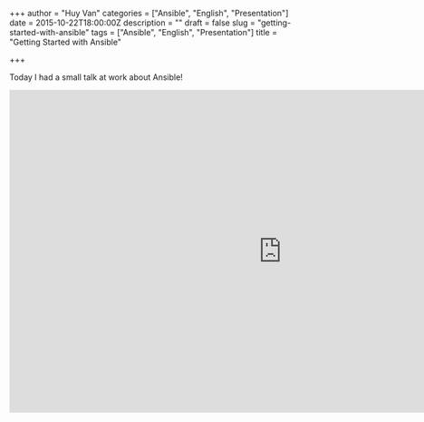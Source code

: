 +++
author = "Huy Van"
categories = ["Ansible", "English", "Presentation"]
date = 2015-10-22T18:00:00Z
description = ""
draft = false
slug = "getting-started-with-ansible"
tags = ["Ansible", "English", "Presentation"]
title = "Getting Started with Ansible"

+++


Today I had a small talk at work about Ansible!

<iframe src="https://docs.google.com/presentation/d/1p5MJ6QB35uvEdKEX_HOf_SbxATncC7Z_hAdGgKZT5To/embed?start=false&loop=false&delayms=10000" frameborder="0" width="960" height="569" allowfullscreen="true" mozallowfullscreen="true" webkitallowfullscreen="true"></iframe>

